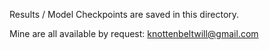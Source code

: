 Results / Model Checkpoints are saved in this directory.

Mine are all available by request: knottenbeltwill@gmail.com